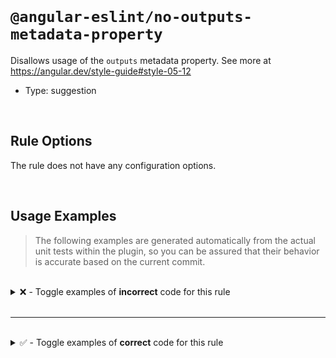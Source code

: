 <!--

  DO NOT EDIT.

  This markdown file was autogenerated using a mixture of the following files as the source of truth for its data:
  - ../../src/rules/no-outputs-metadata-property.ts
  - ../../tests/rules/no-outputs-metadata-property/cases.ts

  In order to update this file, it is therefore those files which need to be updated, as well as potentially the generator script:
  - ../../../../tools/scripts/generate-rule-docs.ts

-->

<br>

# `@angular-eslint/no-outputs-metadata-property`

Disallows usage of the `outputs` metadata property. See more at https://angular.dev/style-guide#style-05-12

- Type: suggestion

<br>

## Rule Options

The rule does not have any configuration options.

<br>

## Usage Examples

> The following examples are generated automatically from the actual unit tests within the plugin, so you can be assured that their behavior is accurate based on the current commit.

<br>

<details>
<summary>❌ - Toggle examples of <strong>incorrect</strong> code for this rule</summary>

<br>

#### Default Config

```json
{
  "rules": {
    "@angular-eslint/no-outputs-metadata-property": [
      "error"
    ]
  }
}
```

<br>

#### ❌ Invalid Code

```ts
@Component({
  outputs: [
  ~~~~~~~~~~
    'id: foo'
  ],
  ~
  selector: 'app-test'
})
class Test {}
```

<br>

---

<br>

#### Default Config

```json
{
  "rules": {
    "@angular-eslint/no-outputs-metadata-property": [
      "error"
    ]
  }
}
```

<br>

#### ❌ Invalid Code

```ts
@Directive({
  outputs: [
  ~~~~~~~~~~
    'id: foo'
  ],
  ~
  selector: 'app-test'
})
class Test {}
```

<br>

---

<br>

#### Default Config

```json
{
  "rules": {
    "@angular-eslint/no-outputs-metadata-property": [
      "error"
    ]
  }
}
```

<br>

#### ❌ Invalid Code

```ts
@Component({
  outputs,
  ~~~~~~~
})
class Test {}
```

<br>

---

<br>

#### Default Config

```json
{
  "rules": {
    "@angular-eslint/no-outputs-metadata-property": [
      "error"
    ]
  }
}
```

<br>

#### ❌ Invalid Code

```ts
@Directive({
  outputs: [],
  ~~~~~~~~~~~
})
class Test {}
```

<br>

---

<br>

#### Default Config

```json
{
  "rules": {
    "@angular-eslint/no-outputs-metadata-property": [
      "error"
    ]
  }
}
```

<br>

#### ❌ Invalid Code

```ts
const test = [];
@Component({
  'outputs': test,
  ~~~~~~~~~~~~~~~
})
class Test {}
```

<br>

---

<br>

#### Default Config

```json
{
  "rules": {
    "@angular-eslint/no-outputs-metadata-property": [
      "error"
    ]
  }
}
```

<br>

#### ❌ Invalid Code

```ts
@Directive({
  ['outputs']: undefined,
  ~~~~~~~~~~~~~~~~~~~~~~
})
class Test {}
```

<br>

---

<br>

#### Default Config

```json
{
  "rules": {
    "@angular-eslint/no-outputs-metadata-property": [
      "error"
    ]
  }
}
```

<br>

#### ❌ Invalid Code

```ts
function outputs() {
  return [];
}

@Component({
  [`outputs`]: outputs(),
  ~~~~~~~~~~~~~~~~~~~~~~
})
class Test {}
```

</details>

<br>

---

<br>

<details>
<summary>✅ - Toggle examples of <strong>correct</strong> code for this rule</summary>

<br>

#### Default Config

```json
{
  "rules": {
    "@angular-eslint/no-outputs-metadata-property": [
      "error"
    ]
  }
}
```

<br>

#### ✅ Valid Code

```ts
class Test {}
```

<br>

---

<br>

#### Default Config

```json
{
  "rules": {
    "@angular-eslint/no-outputs-metadata-property": [
      "error"
    ]
  }
}
```

<br>

#### ✅ Valid Code

```ts
@Component()
class Test {}
```

<br>

---

<br>

#### Default Config

```json
{
  "rules": {
    "@angular-eslint/no-outputs-metadata-property": [
      "error"
    ]
  }
}
```

<br>

#### ✅ Valid Code

```ts
@Directive({})
class Test {}
```

<br>

---

<br>

#### Default Config

```json
{
  "rules": {
    "@angular-eslint/no-outputs-metadata-property": [
      "error"
    ]
  }
}
```

<br>

#### ✅ Valid Code

```ts
const options = {};
@Component(options)
class Test {}
```

<br>

---

<br>

#### Default Config

```json
{
  "rules": {
    "@angular-eslint/no-outputs-metadata-property": [
      "error"
    ]
  }
}
```

<br>

#### ✅ Valid Code

```ts
@Directive({
  selector: 'app-test',
  template: 'Hello'
})
class Test {}
```

<br>

---

<br>

#### Default Config

```json
{
  "rules": {
    "@angular-eslint/no-outputs-metadata-property": [
      "error"
    ]
  }
}
```

<br>

#### ✅ Valid Code

```ts
@Component({
  selector: 'app-test',
  queries: {},
})
class Test {}
```

<br>

---

<br>

#### Default Config

```json
{
  "rules": {
    "@angular-eslint/no-outputs-metadata-property": [
      "error"
    ]
  }
}
```

<br>

#### ✅ Valid Code

```ts
const outputs = 'providers';
@Directive({
  [outputs]: [],
})
class Test {}
```

<br>

---

<br>

#### Default Config

```json
{
  "rules": {
    "@angular-eslint/no-outputs-metadata-property": [
      "error"
    ]
  }
}
```

<br>

#### ✅ Valid Code

```ts
@NgModule({
  bootstrap: [Foo]
})
class Test {}
```

<br>

---

<br>

#### Default Config

```json
{
  "rules": {
    "@angular-eslint/no-outputs-metadata-property": [
      "error"
    ]
  }
}
```

<br>

#### ✅ Valid Code

```ts
@Component({
  selector: 'foo',
  hostDirectives: [{
    directive: CdkMenuItem,
    outputs: ['cdkMenuItemTriggered: triggered'],
  }]
})
class Test {}
```

<br>

---

<br>

#### Default Config

```json
{
  "rules": {
    "@angular-eslint/no-outputs-metadata-property": [
      "error"
    ]
  }
}
```

<br>

#### ✅ Valid Code

```ts
@Component({
  selector: 'foo',
  'hostDirectives': [{
    directive: CdkMenuItem,
    outputs: ['cdkMenuItemTriggered: triggered'],
  }]
})
class Test {}
```

<br>

---

<br>

#### Default Config

```json
{
  "rules": {
    "@angular-eslint/no-outputs-metadata-property": [
      "error"
    ]
  }
}
```

<br>

#### ✅ Valid Code

```ts
@Component({
  selector: 'foo',
  ['hostDirectives']: [{
    directive: CdkMenuItem,
    outputs: ['cdkMenuItemTriggered: triggered'],
  }]
})
class Test {}
```

</details>

<br>
